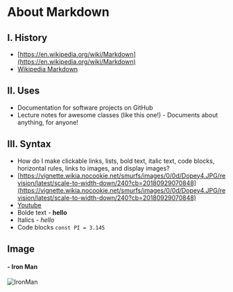 # About Markdown

## I. History 
-  [https://en.wikipedia.org/wiki/Markdown](https://en.wikipedia.org/wiki/Markdown) 
- [Wikipedia Markdown](https://en.wikipedia.org/wiki/Markdown)

## II. Uses 
 - Documentation for software projects on GitHub 
 - Lecture notes for awesome classes (like this one!) - Documents about anything, for anyone! 
 
## III. Syntax 
- How do I make clickable links, lists, bold text, italic text, code blocks, horizontal rules, links to images, and display images?
- [https://vignette.wikia.nocookie.net/smurfs/images/0/0d/Dopey4.JPG/revision/latest/scale-to-width-down/240?cb=20180929070848](https://vignette.wikia.nocookie.net/smurfs/images/0/0d/Dopey4.JPG/revision/latest/scale-to-width-down/240?cb=20180929070848)
- [Youtube](https://www.youtube.com/)
- Bolde text - **hello**
- Italics - *hello*
- Code blocks
`const PI = 3.145`
## Image
#### - Iron Man
![IronMan](https://i.pinimg.com/736x/da/5a/33/da5a33cc06f4106bbf20e0c68d28eea6.jpg)

